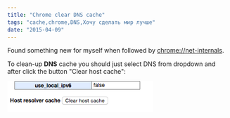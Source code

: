 ```yaml
---
title: "Chrome clear DNS cache"
tags: "cache,chrome,DNS,Хочу сделать мир лучше"
date: "2015-04-09"
---
```


Found something new for myself when followed by [chrome://net-internals](chrome://net-internals).

To clean-up **DNS** cache you should just select DNS from dropdown and after click the button "Clear host cache":

![clear dropbox cache](images/Screenshot-2015-04-09-10.10.14.png)
